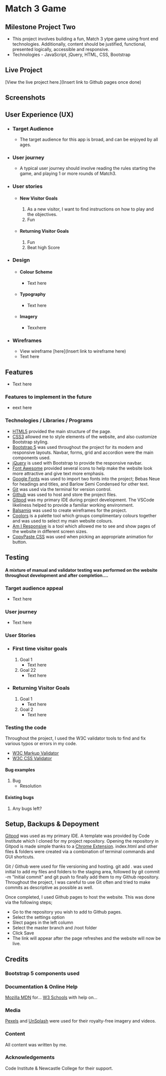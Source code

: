 # Match 3 Game

## Milestone Project Two
- This project involves building a fun, Match 3 ytpe game using front end technologies. Additionally, content should be justified, functional, presented logically, accessible and responsive.
- Technologies - JavaScript, jQuery, HTML, CSS, Bootstrap 

## Live Project
[View the live project here.](Insert link to Github pages once done)

## Screenshots

## User Experience (UX)

-   ### Target Audience
    - The target audience for this app is broad, and can be enjoyed by all ages.
-   ### User journey
    - A typical user journey should involve reading the rules starting the game, and playing 1 or more rounds of Match3.
-   ### User stories
    -   #### New Visitor Goals
        1. As a new visitor, I want to find instructions on how to play and the objectives.
        2. Fun
    -   #### Returning Visitor Goals
        1. Fun
        2. Beat high Score

-  ### Design
    -   #### Colour Scheme
        -   Text here
    -   #### Typography
        -   Text here
    -   #### Imagery
        - Texxhere

- ### Wireframes
    - View wireframe [here](Insert link to wireframe here)
    - Text here


## Features
-   Text here

### Features to implement in the future
- eext here

### Technologies / Libraries / Programs
- [HTML5](https://en.wikipedia.org/wiki/HTML5) provided the main structure of the page.
- [CSS3](https://en.wikipedia.org/wiki/Cascading_Style_Sheets) allowed me to style elements of the website, and also customize Bootstrap styling.
- [Bootstrap 5](https://getbootstrap.com/) was used throughout the project for its modern and responsive layouts. Navbar, forms, grid and accordion were the main components used.
- [jQuery](https://jquery.com/) is used with Bootstrap to provide the responsive navbar.
- [Font Awesome](https://fontawesome.com/) provided several icons to help make the website look more attractive and give text more emphasis.
- [Google Fonts](https://fonts.google.com/) was used to import two fonts into the project; Bebas Neue for headings and titles, and Barlow Semi Condensed for other text. 
- [Git](https://git-scm.com/) was used via the terminal for version control.
- [Github](https://github.com/) was used to host and store the project files.
- [Gitpod](https://www.gitpod.io/) was my primary IDE during project development. The VSCode likeliness helped to provide a familiar working environment.
- [Balsamiq](https://balsamiq.com/) was used to create wireframes for the project.
- [Coolors](https://coolors.co/) is a palette tool which groups complimentary colours together and was used to select my main website colours.
- [Am I Responsive](http://ami.responsivedesign.is/) is a tool which allowed me to see and show pages of the website in different screen sizes.
- [CopyPaste CSS](https://copy-paste-css.com/) was used when picking an appropriate animation for button.


## Testing
#### A mixture of manual and validator testing was performed on the website throughout development and after completion....

### Target audience appeal
- Text here

### User journey
- Text here

### User Stories

- ### First time visitor goals
    1. Goal 1
        - Text here
    2. Goal 22
        - Text here

- ### Returning Visitor Goals
    1. Goal 1
        - Text here
    2. Goal 2
        - Text here

### Testing the code
Throughout the project, I used the W3C validator tools to find and fix various typos or errors in my code.
-   [W3C Markup Validator](https://jigsaw.w3.org/css-validator/#validate_by_input)
-   [W3C CSS Validator](https://jigsaw.w3.org/css-validator/#validate_by_input)

#### Bug examples
1. Bug
    - Resolution

#### Existing bugs
1. Any bugs left?

## Setup, Backups & Depoyment
[Gitpod](https://www.gitpod.io/) was used as my primary IDE.
A template was provided by Code Institute which I cloned for my project repository.
Opening the repository in Gitpod is made simple thanks to a [Chrome Extension](https://chrome.google.com/webstore/detail/gitpod-always-ready-to-co/dodmmooeoklaejobgleioelladacbeki).
index.html and other files & folders were created via a combination of terminal commands and GUI shortcuts.

Git / Github were used for file versioning and hosting.
git add . was used initial to add my files and folders to the staging area, followed by git commit -m "Initial commit" and git push to finally add them to my Github repository.
Throughout the project, I was careful to use Git often and tried to make commits as descriptive as possible as well.

Once completed, I used Github pages to host the website.
This was done via the following steps;
- Go to the repository you wish to add to Github pages.
- Select the settings option
- Slect pages in the left column
- Select the master branch and /root folder
- Click Save
- The link will appear after the page refreshes and the website will now be live.

## Credits

### Bootstrap 5 components used

### Documentation & Online Help
[Mozilla MDN](https://developer.mozilla.org/en-US/docs/Web/CSS/column-count) for...
[W3 Schools](https://www.w3schools.com/) with help on...

### Media
[Pexels](https://www.pexels.com/) and [UnSplash](https://unsplash.com/) were used for their royalty-free imagery and videos.

### Content
All content was written by me.

### Acknowledgements
Code Institute & Newcastle College for their support.